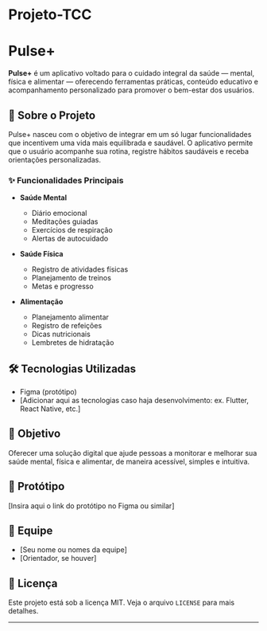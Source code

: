 # Projeto-TCC
# Pulse+

**Pulse+** é um aplicativo voltado para o cuidado integral da saúde — mental, física e alimentar — oferecendo ferramentas práticas, conteúdo educativo e acompanhamento personalizado para promover o bem-estar dos usuários.

## 📱 Sobre o Projeto

Pulse+ nasceu com o objetivo de integrar em um só lugar funcionalidades que incentivem uma vida mais equilibrada e saudável. O aplicativo permite que o usuário acompanhe sua rotina, registre hábitos saudáveis e receba orientações personalizadas.

### ✨ Funcionalidades Principais

- **Saúde Mental**
  - Diário emocional
  - Meditações guiadas
  - Exercícios de respiração
  - Alertas de autocuidado

- **Saúde Física**
  - Registro de atividades físicas
  - Planejamento de treinos
  - Metas e progresso

- **Alimentação**
  - Planejamento alimentar
  - Registro de refeições
  - Dicas nutricionais
  - Lembretes de hidratação

## 🛠 Tecnologias Utilizadas

- Figma (protótipo)
- [Adicionar aqui as tecnologias caso haja desenvolvimento: ex. Flutter, React Native, etc.]

## 📌 Objetivo

Oferecer uma solução digital que ajude pessoas a monitorar e melhorar sua saúde mental, física e alimentar, de maneira acessível, simples e intuitiva.

## 🔗 Protótipo

[Insira aqui o link do protótipo no Figma ou similar]

## 👥 Equipe

- [Seu nome ou nomes da equipe]
- [Orientador, se houver]

## 📄 Licença

Este projeto está sob a licença MIT. Veja o arquivo `LICENSE` para mais detalhes.

---

